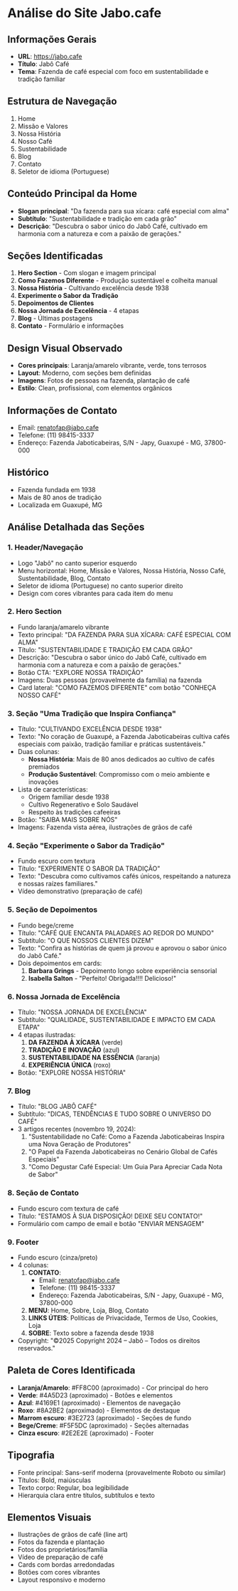 # Análise do Site Jabo.cafe

## Informações Gerais
- **URL**: https://jabo.cafe
- **Título**: Jabô Café
- **Tema**: Fazenda de café especial com foco em sustentabilidade e tradição familiar

## Estrutura de Navegação
1. Home
2. Missão e Valores
3. Nossa História
4. Nosso Café
5. Sustentabilidade
6. Blog
7. Contato
8. Seletor de idioma (Portuguese)

## Conteúdo Principal da Home
- **Slogan principal**: "Da fazenda para sua xícara: café especial com alma"
- **Subtítulo**: "Sustentabilidade e tradição em cada grão"
- **Descrição**: "Descubra o sabor único do Jabô Café, cultivado em harmonia com a natureza e com a paixão de gerações."

## Seções Identificadas
1. **Hero Section** - Com slogan e imagem principal
2. **Como Fazemos Diferente** - Produção sustentável e colheita manual
3. **Nossa História** - Cultivando excelência desde 1938
4. **Experimente o Sabor da Tradição**
5. **Depoimentos de Clientes**
6. **Nossa Jornada de Excelência** - 4 etapas
7. **Blog** - Últimas postagens
8. **Contato** - Formulário e informações

## Design Visual Observado
- **Cores principais**: Laranja/amarelo vibrante, verde, tons terrosos
- **Layout**: Moderno, com seções bem definidas
- **Imagens**: Fotos de pessoas na fazenda, plantação de café
- **Estilo**: Clean, profissional, com elementos orgânicos

## Informações de Contato
- Email: renatofap@jabo.cafe
- Telefone: (11) 98415-3337
- Endereço: Fazenda Jaboticabeiras, S/N - Japy, Guaxupé - MG, 37800-000

## Histórico
- Fazenda fundada em 1938
- Mais de 80 anos de tradição
- Localizada em Guaxupé, MG



## Análise Detalhada das Seções

### 1. Header/Navegação
- Logo "Jabô" no canto superior esquerdo
- Menu horizontal: Home, Missão e Valores, Nossa História, Nosso Café, Sustentabilidade, Blog, Contato
- Seletor de idioma (Portuguese) no canto superior direito
- Design com cores vibrantes para cada item do menu

### 2. Hero Section
- Fundo laranja/amarelo vibrante
- Texto principal: "DA FAZENDA PARA SUA XÍCARA: CAFÉ ESPECIAL COM ALMA"
- Título: "SUSTENTABILIDADE E TRADIÇÃO EM CADA GRÃO"
- Descrição: "Descubra o sabor único do Jabô Café, cultivado em harmonia com a natureza e com a paixão de gerações."
- Botão CTA: "EXPLORE NOSSA TRADIÇÃO"
- Imagens: Duas pessoas (provavelmente da família) na fazenda
- Card lateral: "COMO FAZEMOS DIFERENTE" com botão "CONHEÇA NOSSO CAFÉ"

### 3. Seção "Uma Tradição que Inspira Confiança"
- Título: "CULTIVANDO EXCELÊNCIA DESDE 1938"
- Texto: "No coração de Guaxupé, a Fazenda Jaboticabeiras cultiva cafés especiais com paixão, tradição familiar e práticas sustentáveis."
- Duas colunas:
  - **Nossa História**: Mais de 80 anos dedicados ao cultivo de cafés premiados
  - **Produção Sustentável**: Compromisso com o meio ambiente e inovações
- Lista de características:
  - Origem familiar desde 1938
  - Cultivo Regenerativo e Solo Saudável
  - Respeito às tradições cafeeiras
- Botão: "SAIBA MAIS SOBRE NÓS"
- Imagens: Fazenda vista aérea, ilustrações de grãos de café

### 4. Seção "Experimente o Sabor da Tradição"
- Fundo escuro com textura
- Título: "EXPERIMENTE O SABOR DA TRADIÇÃO"
- Texto: "Descubra como cultivamos cafés únicos, respeitando a natureza e nossas raízes familiares."
- Vídeo demonstrativo (preparação de café)

### 5. Seção de Depoimentos
- Fundo bege/creme
- Título: "CAFÉ QUE ENCANTA PALADARES AO REDOR DO MUNDO"
- Subtítulo: "O QUE NOSSOS CLIENTES DIZEM"
- Texto: "Confira as histórias de quem já provou e aprovou o sabor único do Jabô Café."
- Dois depoimentos em cards:
  1. **Barbara Grings** - Depoimento longo sobre experiência sensorial
  2. **Isabella Salton** - "Perfeito! Obrigada!!!! Delicioso!"

### 6. Nossa Jornada de Excelência
- Título: "NOSSA JORNADA DE EXCELÊNCIA"
- Subtítulo: "QUALIDADE, SUSTENTABILIDADE E IMPACTO EM CADA ETAPA"
- 4 etapas ilustradas:
  1. **DA FAZENDA À XÍCARA** (verde)
  2. **TRADIÇÃO E INOVAÇÃO** (azul)
  3. **SUSTENTABILIDADE NA ESSÊNCIA** (laranja)
  4. **EXPERIÊNCIA ÚNICA** (roxo)
- Botão: "EXPLORE NOSSA HISTÓRIA"

### 7. Blog
- Título: "BLOG JABÔ CAFÉ"
- Subtítulo: "DICAS, TENDÊNCIAS E TUDO SOBRE O UNIVERSO DO CAFÉ"
- 3 artigos recentes (novembro 19, 2024):
  1. "Sustentabilidade no Café: Como a Fazenda Jaboticabeiras Inspira uma Nova Geração de Produtores"
  2. "O Papel da Fazenda Jaboticabeiras no Cenário Global de Cafés Especiais"
  3. "Como Degustar Café Especial: Um Guia Para Apreciar Cada Nota de Sabor"

### 8. Seção de Contato
- Fundo escuro com textura de café
- Título: "ESTAMOS À SUA DISPOSIÇÃO! DEIXE SEU CONTATO!"
- Formulário com campo de email e botão "ENVIAR MENSAGEM"

### 9. Footer
- Fundo escuro (cinza/preto)
- 4 colunas:
  1. **CONTATO**:
     - Email: renatofap@jabo.cafe
     - Telefone: (11) 98415-3337
     - Endereço: Fazenda Jaboticabeiras, S/N - Japy, Guaxupé - MG, 37800-000
  2. **MENU**: Home, Sobre, Loja, Blog, Contato
  3. **LINKS ÚTEIS**: Políticas de Privacidade, Termos de Uso, Cookies, Loja
  4. **SOBRE**: Texto sobre a fazenda desde 1938
- Copyright: "©2025 Copyright 2024 – Jabô – Todos os direitos reservados."

## Paleta de Cores Identificada
- **Laranja/Amarelo**: #FF8C00 (aproximado) - Cor principal do hero
- **Verde**: #4A5D23 (aproximado) - Botões e elementos
- **Azul**: #4169E1 (aproximado) - Elementos de navegação
- **Roxo**: #8A2BE2 (aproximado) - Elementos de destaque
- **Marrom escuro**: #3E2723 (aproximado) - Seções de fundo
- **Bege/Creme**: #F5F5DC (aproximado) - Seções alternadas
- **Cinza escuro**: #2E2E2E (aproximado) - Footer

## Tipografia
- Fonte principal: Sans-serif moderna (provavelmente Roboto ou similar)
- Títulos: Bold, maiúsculas
- Texto corpo: Regular, boa legibilidade
- Hierarquia clara entre títulos, subtítulos e texto

## Elementos Visuais
- Ilustrações de grãos de café (line art)
- Fotos da fazenda e plantação
- Fotos dos proprietários/família
- Vídeo de preparação de café
- Cards com bordas arredondadas
- Botões com cores vibrantes
- Layout responsivo e moderno

